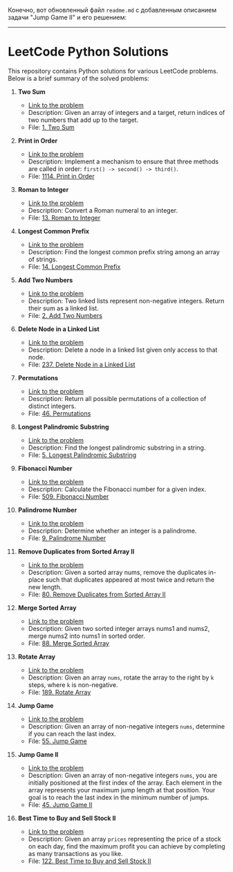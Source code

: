 Конечно, вот обновленный файл `readme.md` с добавленным описанием задачи "Jump Game II" и его решением:

---

# LeetCode Python Solutions

This repository contains Python solutions for various LeetCode problems. Below is a brief summary of the solved problems:

1. **Two Sum**
   - [Link to the problem](https://leetcode.com/problems/two-sum/)
   - Description: Given an array of integers and a target, return indices of two numbers that add up to the target.
   - File: [1. Two Sum](./1.%20Two%20Sum/README.md)

2. **Print in Order**
   - [Link to the problem](https://leetcode.com/problems/print-in-order/)
   - Description: Implement a mechanism to ensure that three methods are called in order: `first() -> second() -> third()`.
   - File: [1114. Print in Order](./1114.%20Print%20in%20Order/README.md)

3. **Roman to Integer**
   - [Link to the problem](https://leetcode.com/problems/roman-to-integer/)
   - Description: Convert a Roman numeral to an integer.
   - File: [13. Roman to Integer](./13.%20Roman%20to%20Integer/README.md)

4. **Longest Common Prefix**
   - [Link to the problem](https://leetcode.com/problems/longest-common-prefix/)
   - Description: Find the longest common prefix string among an array of strings.
   - File: [14. Longest Common Prefix](./14.%20Longest%20Common%20Prefix/README.md)

5. **Add Two Numbers**
   - [Link to the problem](https://leetcode.com/problems/add-two-numbers/)
   - Description: Two linked lists represent non-negative integers. Return their sum as a linked list.
   - File: [2. Add Two Numbers](./2.%20Add%20Two%20Numbers/README.md)

6. **Delete Node in a Linked List**
   - [Link to the problem](https://leetcode.com/problems/delete-node-in-a-linked-list/)
   - Description: Delete a node in a linked list given only access to that node.
   - File: [237. Delete Node in a Linked List](./237.%20Delete%20Node%20in%20a%20Linked%20List/README.md)

7. **Permutations**
   - [Link to the problem](https://leetcode.com/problems/permutations/)
   - Description: Return all possible permutations of a collection of distinct integers.
   - File: [46. Permutations](./46.%20Permutations/README.md)

8. **Longest Palindromic Substring**
   - [Link to the problem](https://leetcode.com/problems/longest-palindromic-substring/)
   - Description: Find the longest palindromic substring in a string.
   - File: [5. Longest Palindromic Substring](./5.%20Longest%20Palindromic%20Substring/README.md)

9. **Fibonacci Number**
   - [Link to the problem](https://leetcode.com/problems/fibonacci-number/)
   - Description: Calculate the Fibonacci number for a given index.
   - File: [509. Fibonacci Number](./509.%20Fibonacci%20Number/README.md)

10. **Palindrome Number**
    - [Link to the problem](https://leetcode.com/problems/palindrome-number/)
    - Description: Determine whether an integer is a palindrome.
    - File: [9. Palindrome Number](./9.%20Palindrome%20Number/README.md)

11. **Remove Duplicates from Sorted Array II**
    - [Link to the problem](https://leetcode.com/problems/remove-duplicates-from-sorted-array-ii/description/?envType=study-plan-v2&envId=top-interview-150)
    - Description: Given a sorted array nums, remove the duplicates in-place such that duplicates appeared at most twice and return the new length.
    - File: [80. Remove Duplicates from Sorted Array II](./80.%20Remove%20Duplicates%20from%20Sorted%20Array%20II/README.md)

12. **Merge Sorted Array**
    - [Link to the problem](https://leetcode.com/problems/merge-sorted-array/description/?envType=study-plan-v2&envId=top-interview-150)
    - Description: Given two sorted integer arrays nums1 and nums2, merge nums2 into nums1 in sorted order.
    - File: [88. Merge Sorted Array](./88.%20Merge%20Sorted%20Array/README.md)

13. **Rotate Array**
    - [Link to the problem](https://leetcode.com/problems/rotate-array/submissions/1183914802/?envType=study-plan-v2&envId=top-interview-150)
    - Description: Given an array `nums`, rotate the array to the right by `k` steps, where `k` is non-negative.
    - File: [189. Rotate Array](./189.%20Rotate%20Array/README.md)

14. **Jump Game**
    - [Link to the problem](https://leetcode.com/problems/jump-game/description/?envType=study-plan-v2&envId=top-interview-150)
    - Description: Given an array of non-negative integers `nums`, determine if you can reach the last index.
    - File: [55. Jump Game](./55.%20Jump%20Game/README.md)

15. **Jump Game II**
    - [Link to the problem](https://leetcode.com/problems/jump-game-ii/description/?envType=study-plan-v2&envId=top-interview-150)
    - Description: Given an array of non-negative integers `nums`, you are initially positioned at the first index of the array. Each element in the array represents your maximum jump length at that position. Your goal is to reach the last index in the minimum number of jumps.
    - File: [45. Jump Game II](./45.%20Jump%20Game%20II/README.md)

16. **Best Time to Buy and Sell Stock II**
    - [Link to the problem](https://leetcode.com/problems/best-time-to-buy-and-sell-stock-ii/description/?envType=study-plan-v2&envId=top-interview-150)
    - Description: Given an array `prices` representing the price of a stock on each day, find the maximum profit you can achieve by completing as many transactions as you like.
    - File: [122. Best Time to Buy and Sell Stock II](./122.%20Best%20Time%20to%20Buy%20and%20Sell%20Stock%20II/README.md)